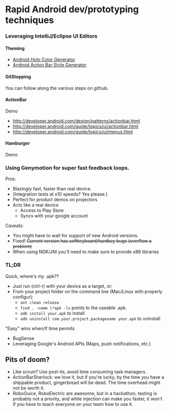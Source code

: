 
# Rapid Android dev/prototyping techniques

### Leveraging IntelliJ/Eclipse UI Editors

#### Theming

- [Android Holo Color Generator](http://android-holo-colors.com/)
- [Android Action Bar Style Generator](http://jgilfelt.github.io/android-actionbarstylegenerator/)

#### GitStepping

You can follow along the various steps on github.

#### ActionBar

Demo 

* http://developer.android.com/design/patterns/actionbar.html
* http://developer.android.com/guide/topics/ui/actionbar.html
* http://developer.android.com/guide/topics/ui/menus.html

#### Hamburger

Demo


### Using Genymotion for super fast feedback loops.

Pros:

- Blazingly fast, faster than real device.
- (Integration tests at x10 speeds? Yes please.)
- Perfect for product demos on projectors
- Acts like a real device 
	- Access to Play Store
	- Syncs with your google account

Caveats:

- You might have to wait for support of new Android versions. 
- Fixed! ~~Current version has softkeyboard/hardkey bugs (overflow a problem)~~ 
- When using NDK/JNI you'll need to make sure to provide x86 libraries


### TL;DR
Quick, where's my .apk?? 

- Just run (ctrl-r) with your device as a target, or:
- From your project folder on the command line (Mac/Linux with properly configur):
	- `ant clean release`
	- `find . -name \*apk -ls` points to the useable .apk. 
	- `adb install your.apk` to install
	- `adb uninstall com.your.project.packagename your.apk` to uninstall


"Easy" wins when/if time permits

- BugSense
- Leveraging Google's Android APIs (Maps, push notifications, etc.)


## Pits of doom? 

- Like scrum? Use post-its, avoid time consuming task managers.
- ActionBarSherlock: we love it, but if you're lucky, by the time you have a shippable product, gingerbread will be dead. The time overhead might not be worth it.
- RoboGuice, RoboElectric are awesome, but in a hackathon, testing is probably not a priority, and while injection can make you faster, it won't if you have to teach everyone on your team how to use it.
